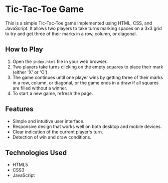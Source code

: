 # Tic-Tac-Toe Game

This is a simple Tic-Tac-Toe game implemented using HTML, CSS, and JavaScript. It allows two players to take turns marking spaces on a 3x3 grid to try and get three of their marks in a row, column, or diagonal.

## How to Play

1. Open the `index.html` file in your web browser.
2. Two players take turns clicking on the empty squares to place their mark (either 'X' or 'O').
3. The game continues until one player wins by getting three of their marks in a row, column, or diagonal, or the game ends in a draw if all squares are filled without a winner.
4. To start a new game, refresh the page.

## Features

- Simple and intuitive user interface.
- Responsive design that works well on both desktop and mobile devices.
- Clear indication of the current player's turn.
- Detection of win and draw conditions.

## Technologies Used

- HTML5
- CSS3
- JavaScript
